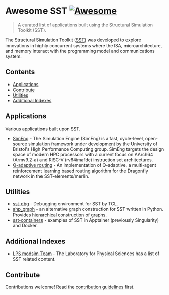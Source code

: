 # Awesome SST [![Awesome](https://awesome.re/badge.svg)](https://awesome.re)

> A curated list of applications built using the Structural Simulation Toolkit (SST).

The Structural Simulation Toolkit ([SST](http://sst-simulator.org/)) was developed to explore innovations in highly concurrent systems where the ISA, microarchitecture, and memory interact with the programming model and communications system.

## Contents

- [Applications](#applications)
- [Contribute](#contribute)
- [Utilities](#utilities)
- [Additional Indexes](#additional-indexes)

## Applications

Various applications built upon SST.

- [SimEng](https://uob-hpc.github.io/SimEng/) - The Simulation Engine (SimEng) is a fast, cycle-level, open-source simulation framework under development by the University of Bristol's High Performance Computing group. SimEng targets the design space of modern HPC processors with a current focus on AArch64 (Armv9.2-a) and RISC-V (rv64imafdc) instruction set architectures.
- [Q-adaptive routing](https://github.com/SPEAR-UIC/q-adaptive_sst) - An implementation of Q-adaptive, a multi-agent reinforcement learning based routing algorithm for the Dragonfly network in the SST-elements/merlin.

## Utilities

- [sst-dbg](https://github.com/tactcomplabs/sst-dbg) - Debugging environment for SST by TCL.
- [ahp_graph](https://github.com/lpsmodsimteam/ahp_graph) - an alternative graph construction for SST written in Python. Provides hierarchical construction of graphs.
- [sst-containers](https://github.com/tactcomplabs/sst-containers) - examples of SST in Apptainer (previously Singularity) and Docker.


## Additional Indexes

- [LPS modsim Team](https://lpsmodsimteam.github.io/#SST) - The Laboratory for Physical Sciences has a list of SST related content.

## Contribute

Contributions welcome! Read the [contribution guidelines](contributing.md) first.
